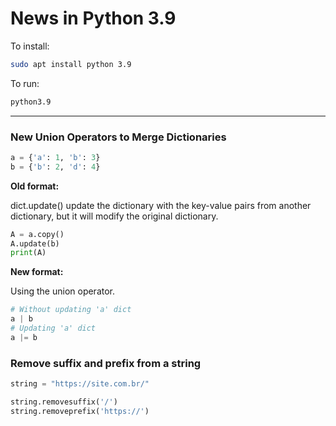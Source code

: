 # News in Python 3.9

To install:
``` bash
sudo apt install python 3.9
```

To run:
``` bash
python3.9
```

---

### New Union Operators to Merge Dictionaries

``` py
a = {'a': 1, 'b': 3}
b = {'b': 2, 'd': 4}
```

**Old format:**

dict.update() update the dictionary with the key-value pairs from another
dictionary, but it will modify the original dictionary.

``` py
A = a.copy()
A.update(b)
print(A)
```

**New format:**

Using the union operator.
``` py
# Without updating 'a' dict
a | b
# Updating 'a' dict
a |= b
```

### Remove suffix and prefix from a string

``` py 
string = "https://site.com.br/"

string.removesuffix('/')
string.removeprefix('https://')
```